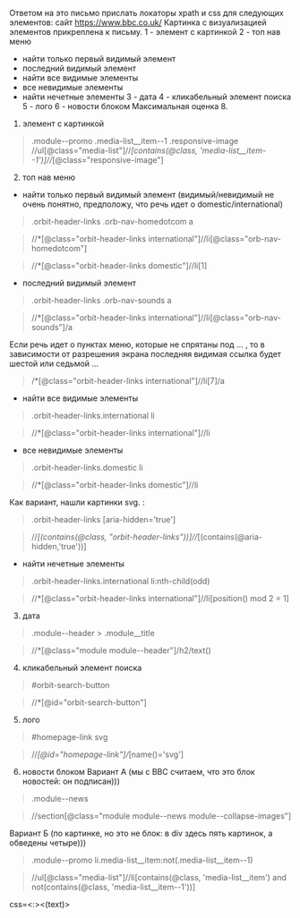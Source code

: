 Ответом на это письмо прислать локаторы xpath и css для следующих элементов:
сайт https://www.bbc.co.uk/
Картинка с визуализацией элементов прикреплена к письму.
1 - элемент с картинкой
2 - топ нав меню
- найти только первый видимый элемент
- последний видимый элемент
- найти все видимые элементы
- все невидимые элементы
- найти нечетные элементы
  3 - дата
  4 - кликабельный элемент поиска
  5 - лого
  6 - новости блоком
  Максимальная оценка 8.

1. элемент с картинкой
> .module--promo .media-list__item--1 .responsive-image
> //ul[@class="media-list"]//*[contains(@class, 'media-list__item--1')]//*[@class="responsive-image"]


2. топ нав меню

- найти только первый видимый элемент (видимый/невидимый не очень понятно, предположу, что речь идет о domestic/international)


> .orbit-header-links .orb-nav-homedotcom a


> //*[@class="orbit-header-links international"]//li[@class="orb-nav-homedotcom"]

 
> //*[@class="orbit-header-links domestic"]//li[1]

- последний видимый элемент
> .orbit-header-links .orb-nav-sounds a

> //*[@class="orbit-header-links international"]//li[@class="orb-nav-sounds"]/a

Если речь идет о пунктах меню, которые не спрятаны под ... , то в зависимости от разрешения экрана последняя видимая ссылка будет шестой или седьмой ...
> /*[@class="orbit-header-links international"]//li[7]/a

- найти все видимые элементы
> .orbit-header-links.international li

>  //*[@class="orbit-header-links international"]//li

- все невидимые элементы
>  .orbit-header-links.domestic li

>  //*[@class="orbit-header-links domestic"]//li

Как вариант, нашли картинки svg. :
> .orbit-header-links [aria-hidden='true']

> //*[(contains(@class, "orbit-header-links"))]//*[(contains(@aria-hidden,'true'))]

- найти нечетные элементы
>  .orbit-header-links.international li:nth-child(odd)

>  //*[@class="orbit-header-links international"]//li[position() mod 2 = 1]


3. дата
> .module--header > .module__title

> //*[@class="module module--header"]/h2/text()


4. кликабельный элемент поиска

> #orbit-search-button

> //*[@id="orbit-search-button"]

5. лого

> #homepage-link svg

> //*[@id="homepage-link"]/*[name()='svg']

6. новости блоком 
Вариант А (мы с BBC считаем, что это блок новостей: он подписан)))

> .module--news 

> //section[@class="module module--news   module--collapse-images"]

Вариант Б (по картинке, но это не блок: в div здесь пять картинок, а обведены четыре)))

> .module--promo li.media-list__item:not(.media-list__item--1)

> //ul[@class="media-list"]//li[contains(@class, 'media-list__item') and not(contains(@class, 'media-list__item--1'))]

css=<HTML tag><:><contains><(text)>
